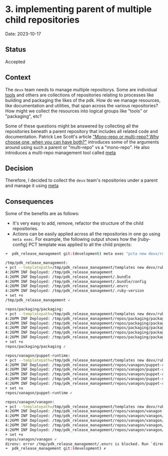 # 3. implementing parent of multiple child repositories

Date: 2023-10-17

## Status

Accepted

## Context

The ``devx`` team needs to manage multiple repositorys.  Some are individual [tools](https://puppetlabs.github.io/content-and-tooling-team/tools/) and others are collections of repositories relating to processes like building and packaging the likes of the pdk.  How do we manage resources, like documentation and utilities, that span across the various repositories?  How might we collect the resources into logical groups like "tools" or "packaging", etc?

Some of these questions might be answered by collecting all the repositories beneath a parent repository that includes all related code and documentation.  Patrick Lee Scott's article ["Mono-repo or multi-repo? Why choose one, when you can have both?"](https://patrickleet.medium.com/mono-repo-or-multi-repo-why-choose-one-when-you-can-have-both-e9c77bd0c668) introduces some of the arguments around using such a parent or "multi-repo" vs a "mono-repo".  He also introduces a multi-repo management tool called [meta](https://github.com/mateodelnorte/meta#readme)

## Decision

Therefore, I decided to collect the ``devx`` team's repositories under a parent and manage it using [meta](https://github.com/mateodelnorte/meta#readme)

## Consequences

Some of the benefits are as follows:

* It's very easy to add, remove, refactor the structure of the child repositories.
* Actions can be easily applied across all the repositories in one go using ``meta exec``.  For example, the following output shows how the [ruby-config] PCT template was applied to all the child projects:

```bash
➜  pdk_release_management git:(development) meta exec "pcta new devx/ruby-config" 

/tmp/pdk_release_management:
+ pct --templatepath=/tmp/pdk_release_management/templates new devx/ruby-config
4:26PM INF Deployed: /tmp/pdk_release_management
4:26PM INF Deployed: /tmp/pdk_release_management/.bundle
4:26PM INF Deployed: /tmp/pdk_release_management/.bundle/config
4:26PM INF Deployed: /tmp/pdk_release_management/.envrc
4:26PM INF Deployed: /tmp/pdk_release_management/.ruby-version
+ set +x
/tmp/pdk_release_management ✓

repos/packaging/packaging:
+ pct --templatepath=/tmp/pdk_release_management/templates new devx/ruby-config
4:26PM INF Deployed: /tmp/pdk_release_management/repos/packaging/packaging
4:26PM INF Deployed: /tmp/pdk_release_management/repos/packaging/packaging/.bundle
4:26PM INF Deployed: /tmp/pdk_release_management/repos/packaging/packaging/.bundle/config
4:26PM INF Deployed: /tmp/pdk_release_management/repos/packaging/packaging/.envrc
4:26PM INF Deployed: /tmp/pdk_release_management/repos/packaging/packaging/.ruby-version
+ set +x
repos/packaging/packaging ✓

repos/vanagon/puppet-runtime:
+ pct --templatepath=/tmp/pdk_release_management/templates new devx/ruby-config
4:26PM INF Deployed: /tmp/pdk_release_management/repos/vanagon/puppet-runtime
4:26PM INF Deployed: /tmp/pdk_release_management/repos/vanagon/puppet-runtime/.bundle
4:26PM INF Deployed: /tmp/pdk_release_management/repos/vanagon/puppet-runtime/.bundle/config
4:26PM INF Deployed: /tmp/pdk_release_management/repos/vanagon/puppet-runtime/.envrc
4:26PM INF Deployed: /tmp/pdk_release_management/repos/vanagon/puppet-runtime/.ruby-version
+ set +x
repos/vanagon/puppet-runtime ✓

repos/vanagon/vanagon:
+ pct --templatepath=/tmp/pdk_release_management/templates new devx/ruby-config
4:26PM INF Deployed: /tmp/pdk_release_management/repos/vanagon/vanagon
4:26PM INF Deployed: /tmp/pdk_release_management/repos/vanagon/vanagon/.bundle
4:26PM INF Deployed: /tmp/pdk_release_management/repos/vanagon/vanagon/.bundle/config
4:26PM INF Deployed: /tmp/pdk_release_management/repos/vanagon/vanagon/.envrc
4:26PM INF Deployed: /tmp/pdk_release_management/repos/vanagon/vanagon/.ruby-version
+ set +x
repos/vanagon/vanagon ✓
direnv: error /tmp/pdk_release_management/.envrc is blocked. Run `direnv allow` to approve its content                                    
➜  pdk_release_management git:(development) ✗ 
```
